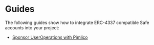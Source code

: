 # Guides

The following guides show how to integrate ERC-4337 compatible Safe accounts into your project:

- [Sponsor UserOperations with Pimlico](./4337-guides/pimlico-sponsor-account.mdx)
